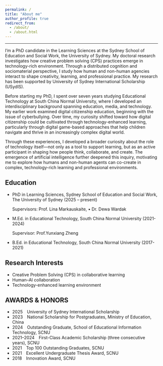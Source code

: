 ```yaml
---
permalink: /
title: "About me"
author_profile: true
redirect_from: 
  - /about/
  - /about.html
---
```

 
------
I’m a PhD candidate in the Learning Sciences at the Sydney School of Education and Social Work, the University of Sydney. My doctoral research investigates how creative problem solving (CPS) practices emerge in technology-rich environment. Through a distributed cognition and sociomaterial perspective, I study how human and non-human agencies interact to shape creativity, learning, and professional practice. My research has been supported by University of Sydney International Scholarship (USydIS).

Before starting my PhD, I spent over seven years studying Educational Technology at South China Normal University, where I developed an interdisciplinary background spanning education, media, and technology. My earlier work examined digital citizenship education, beginning with the issue of cyberbullying. Over time, my curiosity shifted toward how digital citizenship could be cultivated through technology-enhanced learning, particularly through digital game-based approaches that help children navigate and thrive in an increasingly complex digital world.

Through these experiences, I developed a broader curiosity about the role of technology itself—not only as a tool to support learning, but as an active participant in shaping how people think, collaborate, and create. The emergence of artificial intelligence further deepened this inquiry, motivating me to explore how humans and non-human agents can co-create in complex, technology-rich learning and professional environments.

Education
------
- PhD in Learning Sciences, Sydney School of Education and Social Work, The University of Sydney (2025 – present)

  Supervisors: Prof. Lina Markauskaite, •	Dr. Dewa Wardak

- M.Ed. in Educational Technology, South China Normal University (2021-2024)

  Supervisor: Prof.Yunxiang Zheng
  
- B.Ed. in Educational Technology, South China Normal University (2017-2021)

Research Interests
------
- Creative Problem Solving (CPS) in collaborative learning
- Human–AI collaboration
- Technology-enhanced learning environment

AWARDS & HONORS
------
- 2025 University of Sydney International Scholarship
- 2023 National Scholarship for Postgraduates, Ministry of Education, China
- 2024 Outstanding Graduate, School of Educational Information Technology, SCNU
- 2021–2024 First-Class Academic Scholarship (three consecutive years), SCNU
- 2021 Top 100 Outstanding Graduates, SCNU
- 2021 Excellent Undergraduate Thesis Award, SCNU
- 2018 Innovation Award, SCNU


